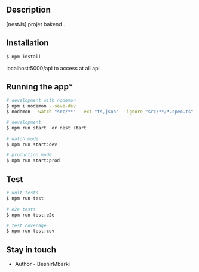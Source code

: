 

## Description

[nestJs] projet bakend .

## Installation

```bash
$ npm install
```
localhost:5000/api  to access at all api 
## Running the app*

```bash
# development with nodemon
$ npm i nodemon --save-dev
$ nodemon --watch "src/**" --ext "ts,json" --ignore "src/**/*.spec.ts" --exec "ts-node src/main.ts"

# development
$ npm run start  or nest start

# watch mode
$ npm run start:dev  

# production mode
$ npm run start:prod
```

## Test

```bash
# unit tests
$ npm run test

# e2e tests
$ npm run test:e2e

# test coverage
$ npm run test:cov
```



## Stay in touch

- Author - BeshirMbarki



